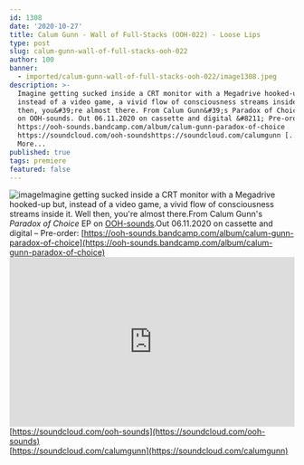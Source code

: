 ```yaml
---
id: 1308
date: '2020-10-27'
title: Calum Gunn - Wall of Full-Stacks (OOH-022) - Loose Lips
type: post
slug: calum-gunn-wall-of-full-stacks-ooh-022
author: 100
banner:
  - imported/calum-gunn-wall-of-full-stacks-ooh-022/image1308.jpeg
description: >-
  Imagine getting sucked inside a CRT monitor with a Megadrive hooked-up but,
  instead of a video game, a vivid flow of consciousness streams inside it. Well
  then, you&#39;re almost there. From Calum Gunn&#39;s Paradox of Choice&nbsp;EP
  on OOH-sounds. Out 06.11.2020 on cassette and digital &#8211; Pre-order:
  https://ooh-sounds.bandcamp.com/album/calum-gunn-paradox-of-choice
  https://soundcloud.com/ooh-soundshttps://soundcloud.com/calumgunn [...]Read
  More...
published: true
tags: premiere
featured: false
---
```

![image](../imported/calum-gunn-wall-of-full-stacks-ooh-022/image1308.jpeg)Imagine getting sucked inside a CRT monitor with a Megadrive hooked-up but, instead of a video game, a vivid flow of consciousness streams inside it. Well then, you're almost there.From Calum Gunn's _Paradox of Choice_ EP on [OOH-sounds](https://ooh-sounds.bandcamp.com/music).Out 06.11.2020 on cassette and digital – Pre-order: [](https://ooh-sounds.bandcamp.com/album/calum-gunn-paradox-of-choice)[https://ooh-sounds.bandcamp.com/album/calum-gunn-paradox-of-choice](https://ooh-sounds.bandcamp.com/album/calum-gunn-paradox-of-choice)<iframe width='100%' height='300' scrolling='no' frameborder='no' allow='autoplay' src='https://w.soundcloud.com/player/?url=https%3A//api.soundcloud.com/tracks/918587497&color=%23ff5500&auto_play=false&hide_related=false&show_comments=true&show_user=true&show_reposts=false&show_teaser=true'></iframe>[https://soundcloud.com/ooh-sounds](https://soundcloud.com/ooh-sounds)  
[https://soundcloud.com/calumgunn](https://soundcloud.com/calumgunn)